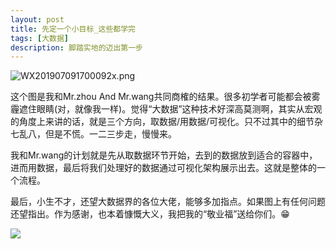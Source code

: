 ```yaml
---
layout: post
title: 先定一个小目标_这些都学完
tags: [大数据]
description: 脚踏实地的迈出第一步
---
```


![WX201907091700092x.png](0)

这个图是我和Mr.zhou And Mr.wang共同商榷的结果。很多初学者可能都会被雾霾遮住眼睛(对，就像我一样)。觉得“大数据”这种技术好深高莫测啊，其实从宏观的角度上来讲的话，就是三个方向，取数据/用数据/可视化。只不过其中的细节杂七乱八，但是不慌。一二三步走，慢慢来。

我和Mr.wang的计划就是先从取数据环节开始，去到的数据放到适合的容器中，进而用数据，最后将我们处理好的数据通过可视化架构展示出去。这就是整体的一个流程。

最后，小生不才，还望大数据界的各位大佬，能够多加指点。如果图上有任何问题还望指出。作为感谢，也本着慷慨大义，我把我的“敬业福”送给你们。😁

![](https://user-gold-cdn.xitu.io/2019/1/28/168932eb1f9fb4b9?w=620&h=620&f=jpeg&s=36301)